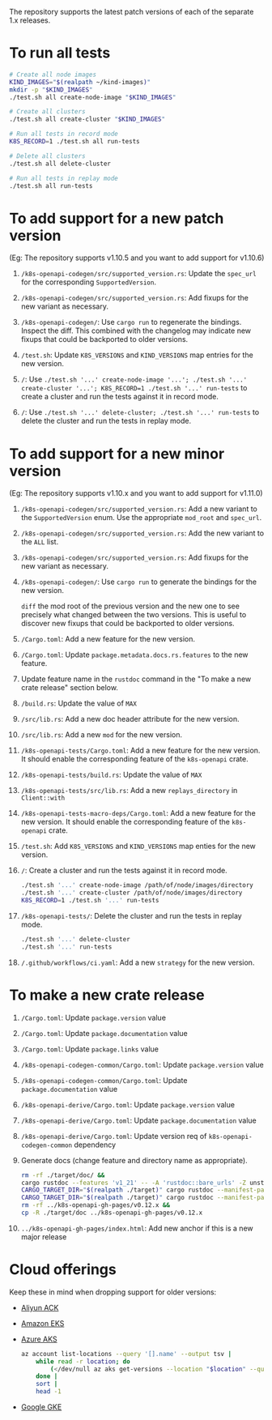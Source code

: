 The repository supports the latest patch versions of each of the separate 1.x releases.


# To run all tests

```sh
# Create all node images
KIND_IMAGES="$(realpath ~/kind-images)"
mkdir -p "$KIND_IMAGES"
./test.sh all create-node-image "$KIND_IMAGES"

# Create all clusters
./test.sh all create-cluster "$KIND_IMAGES"

# Run all tests in record mode
K8S_RECORD=1 ./test.sh all run-tests

# Delete all clusters
./test.sh all delete-cluster

# Run all tests in replay mode
./test.sh all run-tests
```


# To add support for a new patch version

(Eg: The repository supports v1.10.5 and you want to add support for v1.10.6)

1. `/k8s-openapi-codegen/src/supported_version.rs`: Update the `spec_url` for the corresponding `SupportedVersion`.

1. `/k8s-openapi-codegen/src/supported_version.rs`: Add fixups for the new variant as necessary.

1. `/k8s-openapi-codegen/`: Use `cargo run` to regenerate the bindings. Inspect the diff. This combined with the changelog may indicate new fixups that could be backported to older versions.

1. `/test.sh`: Update `K8S_VERSIONS` and `KIND_VERSIONS` map entries for the new version.

1. `/`: Use `./test.sh '...' create-node-image '...'; ./test.sh '...' create-cluster '...'; K8S_RECORD=1 ./test.sh '...' run-tests` to create a cluster and run the tests against it in record mode.

1. `/`: Use `./test.sh '...' delete-cluster; ./test.sh '...' run-tests` to delete the cluster and run the tests in replay mode.


# To add support for a new minor version

(Eg: The repository supports v1.10.x and you want to add support for v1.11.0)

1. `/k8s-openapi-codegen/src/supported_version.rs`: Add a new variant to the `SupportedVersion` enum. Use the appropriate `mod_root` and `spec_url`.

1. `/k8s-openapi-codegen/src/supported_version.rs`: Add the new variant to the `ALL` list.

1. `/k8s-openapi-codegen/src/supported_version.rs`: Add fixups for the new variant as necessary.

1. `/k8s-openapi-codegen/`: Use `cargo run` to generate the bindings for the new version.

   `diff` the mod root of the previous version and the new one to see precisely what changed between the two versions. This is useful to discover new fixups that could be backported to older versions.

1. `/Cargo.toml`: Add a new feature for the new version.

1. `/Cargo.toml`: Update `package.metadata.docs.rs.features` to the new feature.

1. Update feature name in the `rustdoc` command in the "To make a new crate release" section below.

1. `/build.rs`: Update the value of `MAX`

1. `/src/lib.rs`: Add a new doc header attribute for the new version.

1. `/src/lib.rs`: Add a new `mod` for the new version.

1. `/k8s-openapi-tests/Cargo.toml`: Add a new feature for the new version. It should enable the corresponding feature of the `k8s-openapi` crate.

1. `/k8s-openapi-tests/build.rs`: Update the value of `MAX`

1. `/k8s-openapi-tests/src/lib.rs`: Add a new `replays_directory` in `Client::with`

1. `/k8s-openapi-tests-macro-deps/Cargo.toml`: Add a new feature for the new version. It should enable the corresponding feature of the `k8s-openapi` crate.

1. `/test.sh`: Add `K8S_VERSIONS` and `KIND_VERSIONS` map enties for the new version.

1. `/`: Create a cluster and run the tests against it in record mode.

    ```sh
    ./test.sh '...' create-node-image /path/of/node/images/directory
    ./test.sh '...' create-cluster /path/of/node/images/directory
    K8S_RECORD=1 ./test.sh '...' run-tests
    ```

1. `/k8s-openapi-tests/`: Delete the cluster and run the tests in replay mode.

    ```sh
    ./test.sh '...' delete-cluster
    ./test.sh '...' run-tests
    ```

1. `/.github/workflows/ci.yaml`: Add a new `strategy` for the new version.


# To make a new crate release

1. `/Cargo.toml`: Update `package.version` value
1. `/Cargo.toml`: Update `package.documentation` value
1. `/Cargo.toml`: Update `package.links` value
1. `/k8s-openapi-codegen-common/Cargo.toml`: Update `package.version` value
1. `/k8s-openapi-codegen-common/Cargo.toml`: Update `package.documentation` value
1. `/k8s-openapi-derive/Cargo.toml`: Update `package.version` value
1. `/k8s-openapi-derive/Cargo.toml`: Update `package.documentation` value
1. `/k8s-openapi-derive/Cargo.toml`: Update version req of `k8s-openapi-codegen-common` dependency
1. Generate docs (change feature and directory name as appropriate).

    ```sh
    rm -rf ./target/doc/ &&
    cargo rustdoc --features 'v1_21' -- -A 'rustdoc::bare_urls' -Z unstable-options --enable-index-page &&
    CARGO_TARGET_DIR="$(realpath ./target)" cargo rustdoc --manifest-path ./k8s-openapi-codegen-common/Cargo.toml -- -Z unstable-options --enable-index-page &&
    CARGO_TARGET_DIR="$(realpath ./target)" cargo rustdoc --manifest-path ./k8s-openapi-derive/Cargo.toml -- -Z unstable-options --enable-index-page &&
    rm -rf ../k8s-openapi-gh-pages/v0.12.x &&
    cp -R ./target/doc ../k8s-openapi-gh-pages/v0.12.x
    ```

1. `../k8s-openapi-gh-pages/index.html`: Add new anchor if this is a new major release


# Cloud offerings

Keep these in mind when dropping support for older versions:

- [Aliyun ACK](https://www.alibabacloud.com/help/doc-detail/98310.htm)

- [Amazon EKS](https://docs.aws.amazon.com/eks/latest/userguide/kubernetes-versions.html#available-versions)

- [Azure AKS](https://docs.microsoft.com/en-us/azure/aks/supported-kubernetes-versions#list-currently-supported-versions)

    ```sh
    az account list-locations --query '[].name' --output tsv |
        while read -r location; do
            (</dev/null az aks get-versions --location "$location" --query 'min(orchestrators[].orchestratorVersion)' --output tsv 2>/dev/null) & :
        done |
        sort |
        head -1
    ```

- [Google GKE](https://cloud.google.com/kubernetes-engine/docs/release-notes#version_updates)
